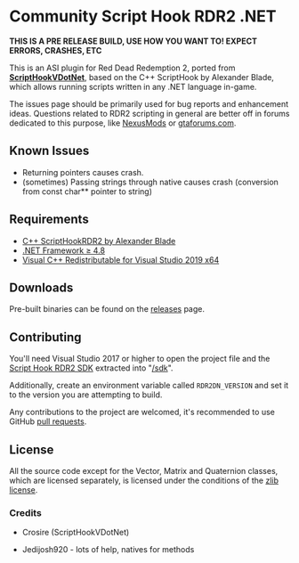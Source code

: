 Community Script Hook RDR2 .NET
============================

**THIS IS A PRE RELEASE BUILD, USE HOW YOU WANT TO! EXPECT ERRORS, CRASHES, ETC**

This is an ASI plugin for Red Dead Redemption 2, ported from [**ScriptHookVDotNet**](https://github.com/crosire/scripthookvdotnet/), based on the C++ ScriptHook by Alexander Blade, which allows running scripts written in any .NET language in-game.

The issues page should be primarily used for bug reports and enhancement ideas. Questions related to RDR2 scripting in general are better off in forums dedicated to this purpose, like [NexusMods](https://www.nexusmods.com/reddeadredemption2) or [gtaforums.com](https://gtaforums.com/forum/459-modding/).

## Known Issues
* Returning pointers causes crash.
* (sometimes) Passing strings through native causes crash (conversion from const char** pointer to string)

## Requirements

* [C++ ScriptHookRDR2 by Alexander Blade](http://www.dev-c.com/rdr2/scripthookrdr2/)
* [.NET Framework ≥ 4.8](https://dotnet.microsoft.com/download/dotnet-framework/net48)
* [Visual C++ Redistributable for Visual Studio 2019 x64](https://support.microsoft.com/en-us/help/2977003/the-latest-supported-visual-c-downloads)

## Downloads

Pre-built binaries can be found on the [releases](https://github.com/crosire/scripthookrdr2dotnet/releases) page.

## Contributing

You'll need Visual Studio 2017 or higher to open the project file and the [Script Hook RDR2 SDK](http://dev-c.com/rdr2/scripthookrdr2/) extracted into "[/sdk](/sdk)".

Additionally, create an environment variable called `RDR2DN_VERSION` and set it to the version you are attempting to build.

Any contributions to the project are welcomed, it's recommended to use GitHub [pull requests](https://help.github.com/articles/using-pull-requests/).

## License

All the source code except for the Vector, Matrix and Quaternion classes, which are licensed separately, is licensed under the conditions of the [zlib license](LICENSE.txt).


### Credits
* Crosire (ScriptHookVDotNet)

* Jedijosh920 - lots of help, natives for methods
